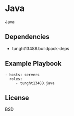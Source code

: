 Java
====

Java

<!-- Requirements
------------

Any pre-requisites that may not be covered by Ansible itself or the role should be mentioned here. For instance, if the role uses the EC2 module, it may be a good idea to mention in this section that the boto package is required. -->

<!-- Role Variables
--------------

A description of the settable variables for this role should go here, including any variables that are in defaults/main.yml, vars/main.yml, and any variables that can/should be set via parameters to the role. Any variables that are read from other roles and/or the global scope (ie. hostvars, group vars, etc.) should be mentioned here as well. -->

Dependencies
------------

- tunght13488.buildpack-deps

Example Playbook
----------------

    - hosts: servers
      roles:
         - tunght13488.java

License
-------

BSD

<!-- Author Information
------------------

An optional section for the role authors to include contact information, or a website (HTML is not allowed).
 -->
